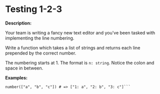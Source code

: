 # Testing 1-2-3
**Description:**

Your team is writing a fancy new text editor and you've been tasked with implementing the line numbering.

Write a function which takes a list of strings and returns each line prepended by the correct number.

The numbering starts at 1. The format is ```n: string```. Notice the colon and space in between.

**Examples:**

```number([]) # => []
number(["a", "b", "c"]) # => ["1: a", "2: b", "3: c"]```